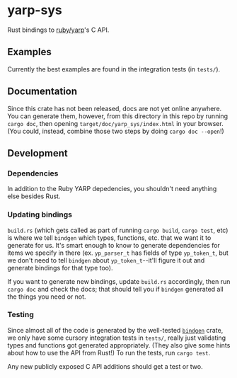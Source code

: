 # yarp-sys

Rust bindings to [ruby/yarp](https://github.com/ruby/yarp)'s C API.

## Examples

Currently the best examples are found in the integration tests (in `tests/`).

## Documentation

Since this crate has not been released, docs are not yet online anywhere. You can generate them,
however, from this directory in this repo by running `cargo doc`, then opening
`target/doc/yarp_sys/index.html` in your browser. (You could, instead, combine those two steps by
doing `cargo doc --open`!)

## Development

### Dependencies

In addition to the Ruby YARP depedencies, you shouldn't need anything else besides Rust.

### Updating bindings

`build.rs` (which gets called as part of running `cargo build`, `cargo test`, etc) is where we tell
`bindgen` which types, functions, etc. that we want it to generate for us. It's smart enough to know
to generate dependencies for items we specify in there (ex. `yp_parser_t` has fields of type
`yp_token_t`, but we don't need to tell `bindgen` about `yp_token_t`--it'll figure it out and
generate bindings for that type too).

If you want to generate new bindings, update `build.rs` accordingly, then run `cargo doc` and check
the docs; that should tell you if `bindgen` generated all the things you need or not.

### Testing

Since almost all of the code is generated by the well-tested
[`bindgen`](https://github.com/rust-lang/rust-bindgen) crate, we only have some cursory integration
tests in `tests/`, really just validating types and functions got generated appropriately. (They
also give some hints about how to use the API from Rust!) To run the tests, run `cargo test`.

Any new publicly exposed C API additions should get a test or two.
